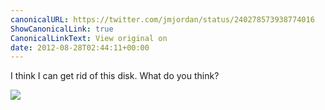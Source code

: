 ```yaml
---
canonicalURL: https://twitter.com/jmjordan/status/240278573938774016
ShowCanonicalLink: true
CanonicalLinkText: View original on
date: 2012-08-28T02:44:11+00:00
---
```

I think I can get rid of this disk. What do you think?

![](/images/240278573938774016-A1WkFwcCEAE4AqZ.jpg)